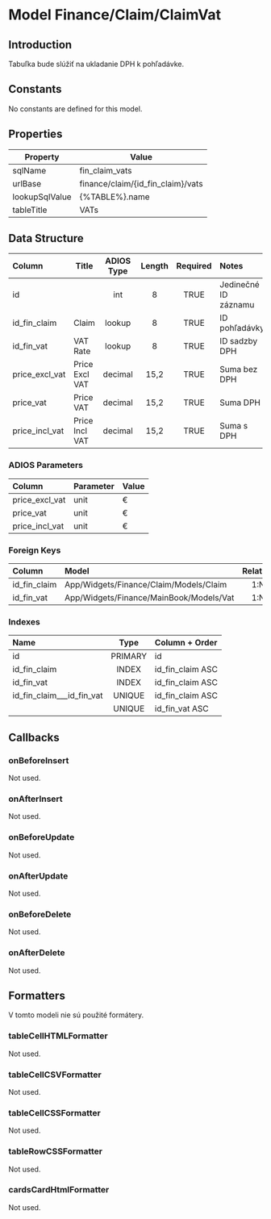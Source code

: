 # Model Finance/Claim/ClaimVat

## Introduction

Tabuľka bude slúžiť na ukladanie DPH k pohľadávke.

## Constants

No constants are defined for this model.

## Properties

| Property       | Value                             |
| -------------- | --------------------------------- |
| sqlName        | fin_claim_vats                    |
| urlBase        | finance/claim/{id_fin_claim}/vats |
| lookupSqlValue | {%TABLE%}.name                    |
| tableTitle     | VATs                              |

## Data Structure

| Column         | Title          | ADIOS Type | Length | Required | Notes                |
| :------------- | -------------- | :--------: | :----: | :------: | :------------------- |
| id             |                |    int     |   8    |   TRUE   | Jedinečné ID záznamu |
| id_fin_claim   | Claim          |   lookup   |   8    |   TRUE   | ID pohľadávky        |
| id_fin_vat     | VAT Rate       |   lookup   |   8    |   TRUE   | ID sadzby DPH        |
| price_excl_vat | Price Excl VAT |  decimal   |  15,2  |   TRUE   | Suma bez DPH         |
| price_vat      | Price VAT      |  decimal   |  15,2  |   TRUE   | Suma DPH             |
| price_incl_vat | Price Incl VAT |  decimal   |  15,2  |   TRUE   | Suma s DPH           |

### ADIOS Parameters

| Column         | Parameter | Value |
| :------------- | :-------- | ----- |
| price_excl_vat | unit      | €     |
| price_vat      | unit      | €     |
| price_incl_vat | unit      | €     |

### Foreign Keys

| Column       | Model                                   | Relation | OnUpdate | OnDelete |
| :----------- | :-------------------------------------- | :------: | -------- | -------- |
| id_fin_claim | App/Widgets/Finance/Claim/Models/Claim  |   1:N    | Cascade  | Cascade  |
| id_fin_vat   | App/Widgets/Finance/MainBook/Models/Vat |   1:N    | Cascade  | Restrict |

### Indexes

| Name                      |  Type   | Column + Order   |
| :------------------------ | :-----: | :--------------- |
| id                        | PRIMARY | id               |
| id_fin_claim              |  INDEX  | id_fin_claim ASC |
| id_fin_vat                |  INDEX  | id_fin_claim ASC |
| id_fin_claim___id_fin_vat | UNIQUE  | id_fin_claim ASC |
|                           | UNIQUE  | id_fin_vat ASC   |

## Callbacks

### onBeforeInsert

Not used.

### onAfterInsert

Not used.

### onBeforeUpdate

Not used.

### onAfterUpdate

Not used.

### onBeforeDelete

Not used.

### onAfterDelete

Not used.

## Formatters

V tomto modeli nie sú použité formátery.

### tableCellHTMLFormatter

Not used.

### tableCellCSVFormatter

Not used.

### tableCellCSSFormatter

Not used.

### tableRowCSSFormatter

Not used.

### cardsCardHtmlFormatter

Not used.
